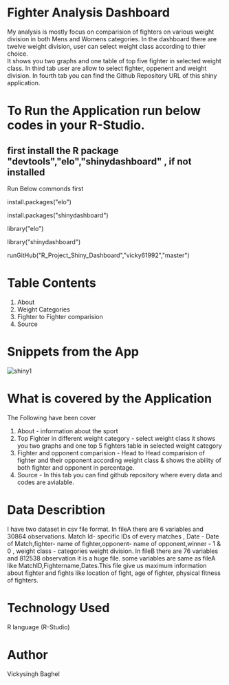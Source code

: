 # Fighter Analysis Dashboard

My analysis is mostly focus on comparision of fighters on various weight division in both Mens and Womens categories.
In the dashboard there are twelve weight division, user can select weight class according to thier choice.  
It shows you two graphs and one table of top five fighter in selected weight class. 
In third tab user are allow to select fighter, oppenent and weight division. 
In fourth tab you can find the Github Repository URL of this shiny application.

# To Run the Application run below codes in your R-Studio.
 ## first install the R package "devtools","elo","shinydashboard" , if not installed
 Run Below commonds first
 
 install.packages("elo")
 
 install.packages("shinydashboard")
 
 library("elo")
 
 library("shinydashboard")
 
 runGitHub("R_Project_Shiny_Dashboard","vicky61992","master")

# Table Contents
1. About
2. Weight Categories
3. Fighter to Fighter comparision
4. Source

# Snippets from the App

![shiny1](https://user-images.githubusercontent.com/55536334/114886738-1558cc00-9e08-11eb-97ec-69b843b6fedf.png)




# What is covered by the Application
The Following have been cover 
1. About - information about the sport
2. Top Fighter in different weight category - select weight class it shows you two graphs and one top 5 fighters table in selected weight category 
3. Fighter and opponent comparision - Head to Head comparision of fighter and their opponent according weight class & shows the ability of both fighter and opponent in percentage.
4. Source - In this tab you can find github repository where every data and codes are avialable.




# Data Describtion 

I have two dataset in csv file format. In fileA there are 6 variables and 30864 observations. 
Match Id- specific IDs of every matches , Date - Date of Match,fighter- name of fighter,opponent- name of opponent,winner - 1 & 0 , weight class - categories weight division.
In fileB there are 76 variables and 812538 observation it is a huge file. some variables are same as fileA like MatchID,Fightername,Dates.This file give us maximum information about fighter and fights like location of fight, age of fighter, physical fitness of fighters.


# Technology Used

R language (R-Studio)



# Author
Vickysingh Baghel




